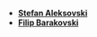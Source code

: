* **[Stefan Aleksovski](https://github.com/sAleksovski)**
* **[Filip Barakovski](https://github.com/filipbarak)**
